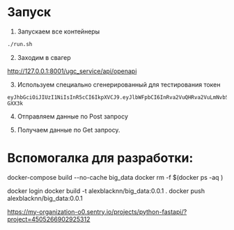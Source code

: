 # Запуск

1. Запускаем все контейнеры 
```bash
./run.sh
```

2. Заходим в свагер

http://127.0.0.1:8001/ugc_service/api/openapi 

3. Используем специально сгенерированный для тестирования токен
```
eyJhbGciOiJIUzI1NiIsInR5cCI6IkpXVCJ9.eyJlbWFpbCI6InRva2VuQHRva2VuLmNvbSIsImlhdCI6MTY4NDMyNzY2Ny4wMzE5ODYsImV4cCI6MTcxNTg2NzY2Ny4wMzE5ODMxLCJ0eXBlIjoiYWNjZXNzIiwicm9sZSI6ImFkbWluIn0.s6Wqw1DB_g3CKxGEptD3oD13vDTQBHbNHmoEk-GXX3k
```

4. Отправляем данные по Post запросу

5. Получаем данные по Get запросу.



# Вспомогалка для разработки:
docker-compose build --no-cache big_data
docker rm -f $(docker ps -aq )

docker login
docker build -t alexblacknn/big_data:0.0.1 .
docker push alexblacknn/big_data:0.0.1

https://my-organization-o0.sentry.io/projects/python-fastapi/?project=4505266902925312